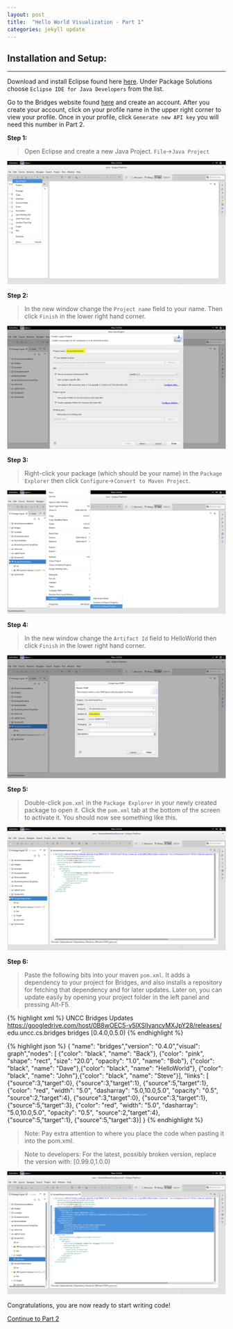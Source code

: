 ```yaml
---
layout: post
title:  "Hello World Visualization - Part 1"
categories: jekyll update
---
```


## Installation and Setup:

-----

Download and install Eclipse found here [here](https://www.eclipse.org/downloads/index-java8.php). Under Package Solutions choose `Eclipse IDE for Java Developers` from the list.

Go to the Bridges website found [here](http://bridges.cs.uncc.edu/login) and create an account. After you create your account, click on your profile name in the upper right corner to view your profile. Once in your profile, click `Generate new API key` you will need this number in Part 2.

**Step 1:**

> Open Eclipse and create a new Java Project. `File`->`Java Project`

![drawing](/images/screenshot_0.png)

**Step 2:**

> In the new window change the `Project name` field to your name. Then click `Finish` in the lower right hand corner.

![drawing](/images/screenshot_1.png)

**Step 3:**

> Right-click your package (which should be your name) in the `Package Explorer` then click `Configure`->`Convert to Maven Project`.

![drawing](/images/screenshot_2.png)

**Step 4:**

> In the new window change the `Artifact Id` field to HelloWorld then click `Finish` in the lower right hand corner.

![drawing](/images/screenshot_3.png)

**Step 5:**

> Double-click `pom.xml` in the `Package Explorer` in your newly created package to open it. Click the `pom.xml` tab at the bottom of the screen to activate it. You should now see something like this.

![drawing](/images/screenshot_4.png)

**Step 6:**

> Paste the following bits into your maven `pom.xml`. It adds a dependency to your
> project for Bridges, and also installs a repository for fetching that dependency
> and for later updates. Later on, you can update easily by opening your project folder
> in the left panel and pressing Alt-F5.

{% highlight xml %}
  <repositories>
    <repository>
      <id>UNCC Bridges Updates</id>
      <url>https://googledrive.com/host/0B8wOEC5-v5lXSlIyancyMXJpY28/releases/</url>
    </repository>
  </repositories>
  <dependencies>
  	<dependency>
  		<groupId>edu.uncc.cs.bridges</groupId>
  		<artifactId>bridges</artifactId>
  		<version>[0.4.0,0.5.0)</version>
  	</dependency>
  </dependencies>
{% endhighlight %}

{% highlight json %}
{
	"name": "bridges","version": "0.4.0","visual": graph","nodes": [
		{"color": "black", "name": "Back"},
		{"color": "pink", "shape": "rect", "size": "20.0", "opacity": "1.0", "name": "Bob"},
		{"color": "black", "name": "Dave"},{"color": "black", "name": "HelloWorld"},
		{"color": "black", "name": "John"},{"color": "black", "name": "Steve"}],
			"links": [
				{"source":3,"target":0},
				{"source":3,"target":1},
				{"source":5,"target":1},
				{"color": "red", "width": "5.0", "dasharray": "5.0,10.0,5.0", "opacity": "0.5", "source":2,"target":4},
				{"source":3,"target":0},
				{"source":3,"target":1},
				{"source":5,"target":3},
				{"color": "red", "width": "5.0", "dasharray": "5.0,10.0,5.0", "opacity": "0.5", "source":2,"target":4},
				{"source":5,"target":1},
				{"source":5,"target":3}]
}
{% endhighlight %}

> Note: Pay extra attention to where you place the code when pasting it into the pom.xml.

> Note to developers: For the latest, possibly broken version, replace the version with:
> [0.99.0,1.0.0)

![drawing](/images/screenshot_5.png)

Congratulations, you are now ready to start writing code!

[Continue to Part 2](http://dismembered.github.io/jekyll/update/2014/06/23/HelloWorld-Tutorial_part2/)
